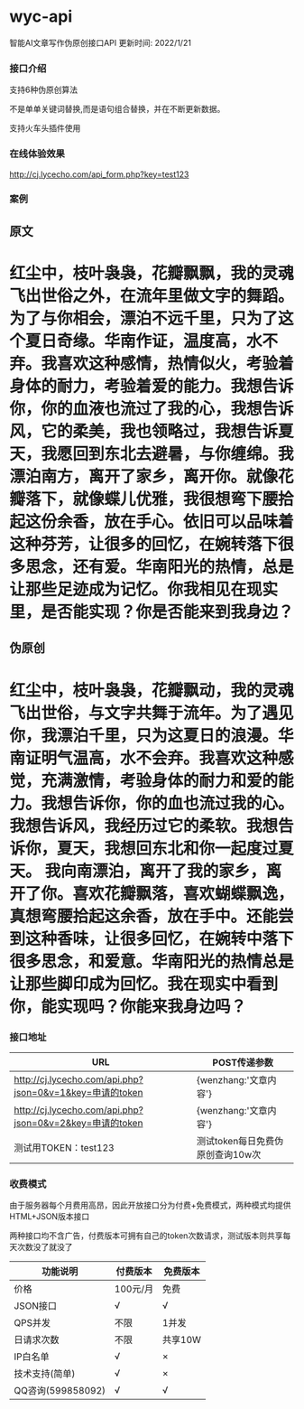 # wyc-api

智能AI文章写作伪原创接口API 更新时间: 2022/1/21


### 接口介绍

支持6种伪原创算法

不是单单关键词替换,而是语句组合替换，并在不断更新数据。

支持火车头插件使用

### 在线体验效果
http://cj.lycecho.com/api_form.php?key=test123

### 案例
## 原文
# 红尘中，枝叶袅袅，花瓣飘飘，我的灵魂飞出世俗之外，在流年里做文字的舞蹈。为了与你相会，漂泊不远千里，只为了这个夏日奇缘。华南作证，温度高，水不弃。我喜欢这种感情，热情似火，考验着身体的耐力，考验着爱的能力。我想告诉你，你的血液也流过了我的心，我想告诉风，它的柔美，我也领略过，我想告诉夏天，我愿回到东北去避暑，与你缠绵。我漂泊南方，离开了家乡，离开你。就像花瓣落下，就像蝶儿优雅，我很想弯下腰拾起这份余香，放在手心。依旧可以品味着这种芬芳，让很多的回忆，在婉转落下很多思念，还有爱。华南阳光的热情，总是让那些足迹成为记忆。你我相见在现实里，是否能实现？你是否能来到我身边？

## 伪原创
# 红尘中，枝叶袅袅，花瓣飘动，我的灵魂飞出世俗，与文字共舞于流年。为了遇见你，我漂泊千里，只为这夏日的浪漫。华南证明气温高，水不会弃。我喜欢这种感觉，充满激情，考验身体的耐力和爱的能力。我想告诉你，你的血也流过我的心。我想告诉风，我经历过它的柔软。我想告诉你，夏天，我想回东北和你一起度过夏天。 我向南漂泊，离开了我的家乡，离开了你。喜欢花瓣飘落，喜欢蝴蝶飘逸，真想弯腰拾起这余香，放在手中。还能尝到这种香味，让很多回忆，在婉转中落下很多思念，和爱意。华南阳光的热情总是让那些脚印成为回忆。我在现实中看到你，能实现吗？你能来我身边吗？


### 接口地址

| URL                            | POST传递参数                    |
| ------------------------------ | --------------------------- |
| http://cj.lycecho.com/api.php?json=0&v=1&key=申请的token | {wenzhang:'文章内容'}    |
| http://cj.lycecho.com/api.php?json=0&v=2&key=申请的token | {wenzhang:'文章内容'}   | 
| 测试用TOKEN：test123           | 测试token每日免费伪原创查询10w次 | |



### 收费模式

由于服务器每个月费用高昂，因此开放接口分为付费+免费模式，两种模式均提供HTML+JSON版本接口

两种接口均不含广告，付费版本可拥有自己的token次数请求，测试版本则共享每天次数没了就没了

| 功能说明             | 付费版本 | 免费版本 |
| -------------------- | -------- | -------- |
| 价格                 | 100元/月  | 免费     |
| JSON接口             | √        | √        |
| QPS并发              | 不限     | 1并发    |
| 日请求次数           | 不限    | 共享10W      |
| IP白名单             | √        | ×        |
| 技术支持(简单)       | √        | ×        |
| QQ咨询(599858092) | √        | √        |

